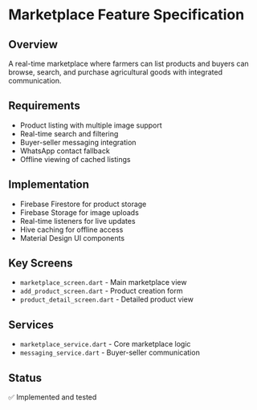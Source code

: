 # Marketplace Feature Specification

## Overview
A real-time marketplace where farmers can list products and buyers can browse, search, and purchase agricultural goods with integrated communication.

## Requirements
- Product listing with multiple image support
- Real-time search and filtering
- Buyer-seller messaging integration
- WhatsApp contact fallback
- Offline viewing of cached listings

## Implementation
- Firebase Firestore for product storage
- Firebase Storage for image uploads
- Real-time listeners for live updates
- Hive caching for offline access
- Material Design UI components

## Key Screens
- `marketplace_screen.dart` - Main marketplace view
- `add_product_screen.dart` - Product creation form
- `product_detail_screen.dart` - Detailed product view

## Services
- `marketplace_service.dart` - Core marketplace logic
- `messaging_service.dart` - Buyer-seller communication

## Status
✅ Implemented and tested